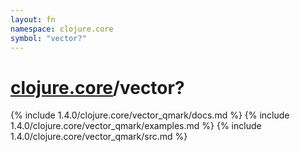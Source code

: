 ```yaml
---
layout: fn
namespace: clojure.core
symbol: "vector?"
---
```


# [clojure.core](../)/vector?

{% include 1.4.0/clojure.core/vector_qmark/docs.md %}
{% include 1.4.0/clojure.core/vector_qmark/examples.md %}
{% include 1.4.0/clojure.core/vector_qmark/src.md %}

